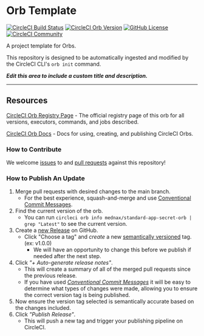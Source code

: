 # Orb Template


[![CircleCI Build Status](https://circleci.com/gh/mednax-it/standard-app-secret-orb.svg?style=shield "CircleCI Build Status")](https://circleci.com/gh/mednax-it/standard-app-secret-orb) [![CircleCI Orb Version](https://badges.circleci.com/orbs/mednax/standard-app-secret-orb.svg)](https://circleci.com/developer/orbs/orb/mednax/standard-app-secret-orb) [![GitHub License](https://img.shields.io/badge/license-MIT-lightgrey.svg)](https://raw.githubusercontent.com/mednax-it/standard-app-secret-orb/master/LICENSE) [![CircleCI Community](https://img.shields.io/badge/community-CircleCI%20Discuss-343434.svg)](https://discuss.circleci.com/c/ecosystem/orbs)



A project template for Orbs.

This repository is designed to be automatically ingested and modified by the CircleCI CLI's `orb init` command.

_**Edit this area to include a custom title and description.**_

---

## Resources

[CircleCI Orb Registry Page](https://circleci.com/developer/orbs/orb/mednax/standard-app-secret-orb) - The official registry page of this orb for all versions, executors, commands, and jobs described.

[CircleCI Orb Docs](https://circleci.com/docs/orb-intro/#section=configuration) - Docs for using, creating, and publishing CircleCI Orbs.

### How to Contribute

We welcome [issues](https://github.com/mednax-it/standard-app-secret-orb/issues) to and [pull requests](https://github.com/mednax-it/standard-app-secret-orb/pulls) against this repository!

### How to Publish An Update
1. Merge pull requests with desired changes to the main branch.
    - For the best experience, squash-and-merge and use [Conventional Commit Messages](https://conventionalcommits.org/).
2. Find the current version of the orb.
    - You can run `circleci orb info mednax/standard-app-secret-orb | grep "Latest"` to see the current version.
3. Create a [new Release](https://github.com/mednax-it/standard-app-secret-orb/releases/new) on GitHub.
    - Click "Choose a tag" and _create_ a new [semantically versioned](http://semver.org/) tag. (ex: v1.0.0)
      - We will have an opportunity to change this before we publish if needed after the next step.
4.  Click _"+ Auto-generate release notes"_.
    - This will create a summary of all of the merged pull requests since the previous release.
    - If you have used _[Conventional Commit Messages](https://conventionalcommits.org/)_ it will be easy to determine what types of changes were made, allowing you to ensure the correct version tag is being published.
5. Now ensure the version tag selected is semantically accurate based on the changes included.
6. Click _"Publish Release"_.
    - This will push a new tag and trigger your publishing pipeline on CircleCI.